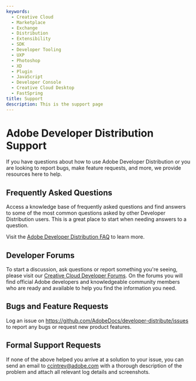 ```yaml
---
keywords:
  - Creative Cloud
  - Marketplace
  - Exchange
  - Distribution
  - Extensibility
  - SDK
  - Developer Tooling
  - UXP
  - Photoshop
  - XD
  - Plugin
  - JavaScript
  - Developer Console
  - Creative Cloud Desktop
  - FastSpring
title: Support
description: This is the support page
---
```


<Hero slots="heading, text" background="rgb(141, 52, 78)" />

# Adobe Developer Distribution Support

If you have questions about how to use Adobe Developer Distribution or you are looking to report bugs, make feature requests, and more, we provide resources here to help.

## Frequently Asked Questions

Access a knowledge base of frequently asked questions and find answers to some of the most common questions asked by other Developer Distribution users. This is a great place to start when needing answers to a question.

Visit the [Adobe Developer Distribution FAQ](../guides/customer_configurations.md) to learn more.

## Developer Forums

To start a discussion, ask questions or report something you're seeing, please visit our [Creative Cloud Developer Forums](https://forums.creativeclouddeveloper.com/c/plugin-marketplace/66). On the forums you will find official Adobe developers and knowledgeable community members who are ready and available to help you find the information you need. 

## Bugs and Feature Requests

Log an issue on <https://github.com/AdobeDocs/developer-distribute/issues> to report any bugs or request new product features. 

## Formal Support Requests
If none of the above helped you arrive at a solution to your issue, you can send an email to [ccintrev@adobe.com](mailto:ccintrev@adobe.com) with a thorough description of the problem and attach all relevant log details and screenshots.

<!-- ## Submit Feedback
If you notice something is missing from our documentation, have a suggestion, or want to provide feedback on how we can improve, please submit it via the form below.<br/>

<iframe class="airtable-embed" src="https://airtable.com/embed/shrrHty6UJHCYvbrd?hide_Products=true&prefill_Products=Developer%20Distribution" frameborder="0" width="100%" height="533" style="background: transparent; border: 1px solid #ccc;"></iframe> -->
